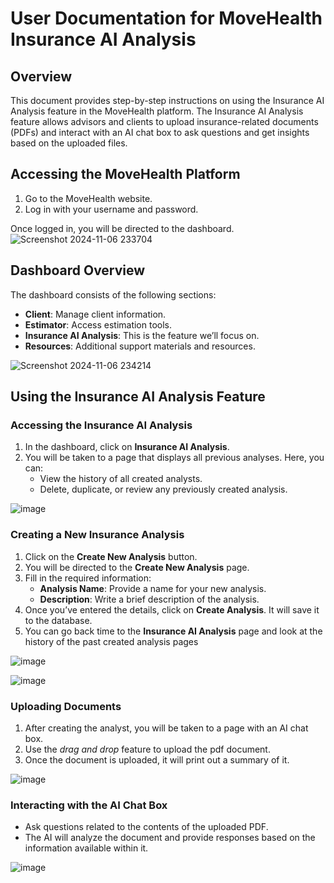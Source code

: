 # User Documentation for MoveHealth Insurance AI Analysis
## Overview

This document provides step-by-step instructions on using the Insurance AI Analysis feature in the MoveHealth platform. The Insurance AI Analysis feature allows advisors and clients to upload insurance-related documents (PDFs) and interact with an AI chat box to ask questions and get insights based on the uploaded files.

## Accessing the MoveHealth Platform

1. Go to the MoveHealth website.
2. Log in with your username and password.

Once logged in, you will be directed to the dashboard.
![Screenshot 2024-11-06 233704](https://github.com/user-attachments/assets/3a1f9855-133b-4059-bca1-a5d975379f33)

## Dashboard Overview

The dashboard consists of the following sections:
- **Client**: Manage client information.
- **Estimator**: Access estimation tools.
- **Insurance AI Analysis**: This is the feature we’ll focus on.
- **Resources**: Additional support materials and resources.

![Screenshot 2024-11-06 234214](https://github.com/user-attachments/assets/0a5d1948-cae6-4a59-ad9f-39bd14868bdc)



## Using the Insurance AI Analysis Feature

### Accessing the Insurance AI Analysis

1. In the dashboard, click on **Insurance AI Analysis**.
2. You will be taken to a page that displays all previous analyses. Here, you can:
   - View the history of all created analysts.
   - Delete, duplicate, or review any previously created analysis.

![image](https://github.com/user-attachments/assets/87bd1e99-1c11-4da4-812f-9668f2768331)
### Creating a New Insurance Analysis

1. Click on the **Create New Analysis** button.
2. You will be directed to the **Create New Analysis** page.
3. Fill in the required information:
   - **Analysis Name**: Provide a name for your new analysis.
   - **Description**: Write a brief description of the analysis.
4. Once you’ve entered the details, click on **Create Analysis**. It will save it to the database.
5. You can go back time to the **Insurance AI Analysis** page  and look at the history of the past created analysis pages

![image](https://github.com/user-attachments/assets/99acb627-88b2-427e-90f2-f29250229da3)

![image](https://github.com/user-attachments/assets/e0eef107-92d1-430c-9f07-ed3a94d5140a)






   


### Uploading Documents

1. After creating the analyst, you will be taken to a page with an AI chat box.
2.  Use the *drag and drop* feature to upload the pdf document.
3. Once the document is uploaded, it will print out a summary of it.


![image](https://github.com/user-attachments/assets/f3da8d6c-8b22-45e7-9932-2abbaaa25add)



### Interacting with the AI Chat Box

- Ask questions related to the contents of the uploaded PDF.
- The AI will analyze the document and provide responses based on the information available within it.

![image](https://github.com/user-attachments/assets/9572d293-2bbd-42a8-837e-40b49c012477)




